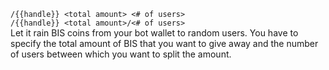 
`/{{handle}} <total amount> <# of users>`  
`/{{handle}} <total amount>/<# of users>`  
Let it rain BIS coins from your bot wallet to random users. You have to specify the total amount of BIS that you want to give away and the number of users between which you want to split the amount.